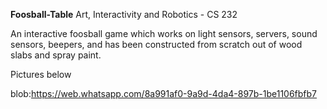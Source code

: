 **Foosball-Table**
Art, Interactivity and Robotics - CS 232

An interactive foosball game which works on light sensors, servers, sound sensors, beepers, and has been constructed from scratch out of wood slabs and spray paint.

Pictures below

blob:https://web.whatsapp.com/8a991af0-9a9d-4da4-897b-1be1106fbfb7
